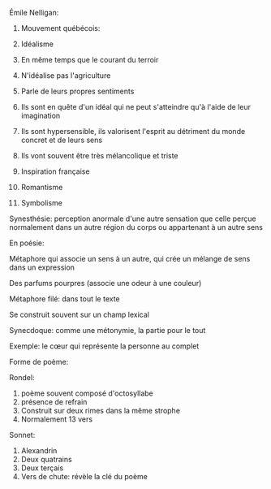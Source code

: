 Émile Nelligan:

1. Mouvement québécois:

1. Idéalisme

1. En même temps que le courant du terroir
2. N'idéalise pas l'agriculture
3. Parle de leurs propres sentiments
4. Ils sont en quête d'un idéal qui ne peut s'atteindre qu'à l'aide de leur imagination
5. Ils sont hypersensible, ils valorisent l'esprit au détriment du monde concret et de leurs sens
6. Ils vont souvent être très mélancolique et triste

3. Inspiration française

1. Romantisme
2. Symbolisme

Synesthésie: perception anormale d'une autre sensation que celle perçue normalement dans un autre région du corps ou appartenant à un autre sens

En poésie:

Métaphore qui associe un sens à un autre, qui crée un mélange de sens dans un expression

Des parfums pourpres (associe une odeur à une couleur)

Métaphore filé: dans tout le texte

Se construit souvent sur un champ lexical

Synecdoque: comme une métonymie, la partie pour le tout

Exemple: le cœur qui représente la personne au complet

Forme de poème:

Rondel:

1. poème souvent composé d'octosyllabe
2. présence de refrain
3. Construit sur deux rimes dans la même strophe
4. Normalement 13 vers

Sonnet:

1. Alexandrin
2. Deux quatrains
3. Deux terçais
4. Vers de chute: révèle la clé du poème